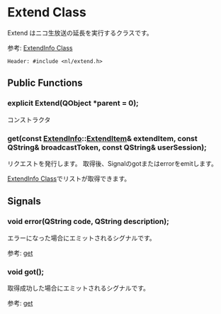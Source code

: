 Extend Class
============

Extend はニコ生放送の延長を実行するクラスです。

参考: [ExtendInfo Class](extend_info.markdown)

`Header: #include <nl/extend.h>`

Public Functions
----------------
  
### explicit Extend(QObject *parent = 0);

コンストラクタ

### get(const [ExtendInfo](ExtendInfo)::[ExtendItem](ExtendInfo#ExtendItem)& extendItem, const QString& broadcastToken, const QString& userSession);

リクエストを発行します。
取得後、Signalのgotまたはerrorをemitします。

[ExtendInfo Class](extend_info.markdown)でリストが取得できます。

Signals
-------

### void error(QString code, QString description);

エラーになった場合にエミットされるシグナルです。

参考: [get](#getconst-extendinfoextenditem-extenditem-const-qstring-broadcasttoken-const-qstring-usersession)

### void got();

取得成功した場合にエミットされるシグナルです。

参考: [get](#getconst-extendinfoextenditem-extenditem-const-qstring-broadcasttoken-const-qstring-usersession)
